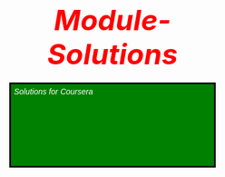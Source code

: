 # Module-Solutions
Solutions for Coursera 
<!DOCTYPE html>
<html>
<head>
	<meta charset="utf-8">
	<meta name="viewport" content="width=device-width, initial-scale=1">
	<title>Best Friends</title>
	<style>
		/**********Base Styles*********/
		* {
			box-sizing: border-box;
			margin: 5px;
			padding: 5px;
		}
		h1 {
			margin-bottom: 15px;
		}
		p {
			border: 3px solid black;
			background-color: green;
			width: 90%;
			height: 150px;
			margin-right: auto;
			margin-left: auto;
			font-family: Helvetica;
			font-style: italic;
			color: white;
		}
		h1 {
				color: red;
				font-size: 50px;
				font-style: italic;
				text-align: center;
			}
		.row {
			width: 100%;
		}
		/*********Large Devices**********/
		@media (min-width: 1200px) {
			.col-lg-1, .col-lg-2, .col-lg-3, .col-lg-4, .col-lg-5, .col-lg-6, .col-lg-7, .col-lg-8, .col-lg-9, .col-lg-10, .col-lg-11, .col-lg-12 {
				float: left;
				border: 5px solid red;
			}
			.col-lg-1 {
				width: 8.33%;
			}
			.col-lg-2 {
				width: 16.66%;
			}
			.col-lg-3 {
				width: 32%;
			}
			.col-lg-4 {
				width: 33%;
			}
			.col-lg-5 {
				width: 41.66%;
			}
			.col-lg-6 {
				width: 50%;
			}
			.col-lg-7 {
				width: 58.33%;
			}
			.col-lg-8 {
				width: 66.66%;
			}
			.col-lg-9 {
				width: 74.99%;
			}
			.col-lg-10 {
				width: 83.33%;
			}
			.col-lg-11 {
				width: 91.66%;
			}
			.col-lg-12 {
				width: 100%;
			}
		}

		/*********Medium Size***********/
		@media (min-width: 950px) and (max-width: 1199px) {
			.col-md-1, .col-md-2, .col-md-3, .col-md-4, .col-md-5, .col-md-6, .col-md-7, .col-md-8, .col-md-9, .col-md-10, .col-md-11, .col-md-12 {
				float: left;
				border: 5px solid red;
			}
			.col-md-1 {
				width: 8.33%;
			}
			.col-md-2 {
				width: 16.66%;
			}
			.col-md-3 {
				width: 25%;
			}
			.col-md-4 {
				width: 33%;
			}
			.col-md-5 {
				width: 45.33%;
			}
			.col-md-6 {
				width: 50%;
			}
			.col-md-7 {
				width: 58.33%;
			}
			.col-md-8 {
				width: 66.66%;
			}
			.col-md-9 {
				width: 74.99%;
			}
			.col-md-10 {
				width: 83.33%;
			}
			.col-md-11 {
				width: 91.66%;
			}
			.col-md-12 {
				width: 100%;
			}
		}

	</style>
</head>
<body>
	<h1>Best Friends</h1>

	<div class="row">
		<section class="col-lg-3 col-md-11"><p>Kiru : Kirthana Subramanyam. Met her in Christ, Bengaluru. A very good friend in a short time. Alot talketive, soI call her #MyRadio My first professional friend. Doesn't mean that my other friends are unprofessional. But yeah she was my most professional friend. Have become a best friend for life. #Radio  #Giddy</p></section>
		
		<section class="col-lg-3 col-md-5"><p>barath : Krishna Bharadwaj M. My darling. My sweet Darling. Inter lo kalisi life long friend ipoyaadu manodu. We have the same meter in doing everything. You give a topic or anything to choose, we both choose the same thing without knowing eachother's decicion.</p></section>
		
		<section class="col-lg-3 col-md-5"><p>killer : KLV Prasanna. Manchi pilla. A very good friend. Best abba. Met her for the first time in a bus where she called me to talk to her cousin (Prasanna ). It has been great after that. One such girl who is an introvert but talks alot with me.</p></section>
		
	</div>
</body>
</html>
